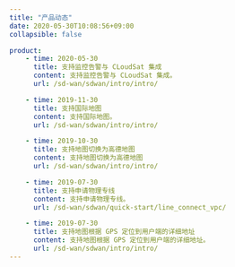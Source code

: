 ```yaml
---
title: "产品动态"
date: 2020-05-30T10:08:56+09:00
collapsible: false

product:
    - time: 2020-05-30
      title: 支持监控告警与 CLoudSat 集成
      content: 支持监控告警与 CLoudSat 集成。
      url: /sd-wan/sdwan/intro/intro/

    - time: 2019-11-30
      title: 支持国际地图
      content: 支持国际地图。
      url: /sd-wan/sdwan/intro/intro/

    - time: 2019-10-30
      title: 支持地图切换为高德地图
      content: 支持地图切换为高德地图
      url: /sd-wan/sdwan/intro/intro/

    - time: 2019-07-30
      title: 支持申请物理专线
      content: 支持申请物理专线。
      url: /sd-wan/sdwan/quick-start/line_connect_vpc/

    - time: 2019-07-30
      title: 支持地图根据 GPS 定位到用户端的详细地址
      content: 支持地图根据 GPS 定位到用户端的详细地址。
      url: /sd-wan/sdwan/intro/intro/
---
```


<!-- 设置上述参数可生成产品动态页  -->

